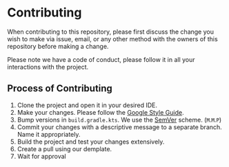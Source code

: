 # Contributing

When contributing to this repository, please first discuss the change you wish to make via issue,
email, or any other method with the owners of this repository before making a change. 

Please note we have a code of conduct, please follow it in all your interactions with the project.

## Process of Contributing
1. Clone the project and open it in your desired IDE.
2. Make your changes. Please follow the [Google Style Guide](https://google.github.io/styleguide/javaguide.html).
3. Bump versions in `build.gradle.kts`. We use the [SemVer](http://semver.org/) scheme. (`M`.`M`.`P`) 
4. Commit your changes with a descriptive message to a separate branch. Name it appropriately.
5. Build the project and test your changes extensively.
5. Create a pull using our demplate.
6. Wait for approval
